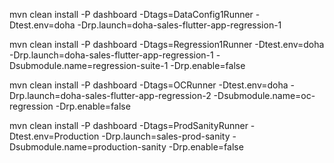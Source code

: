 mvn clean install -P dashboard -Dtags=DataConfig1Runner -Dtest.env=doha -Drp.launch=doha-sales-flutter-app-regression-1

mvn clean install -P dashboard -Dtags=Regression1Runner -Dtest.env=doha -Drp.launch=doha-sales-flutter-app-regression-1 -Dsubmodule.name=regression-suite-1 -Drp.enable=false

mvn clean install -P dashboard -Dtags=OCRunner -Dtest.env=doha -Drp.launch=doha-sales-flutter-app-regression-2 -Dsubmodule.name=oc-regression -Drp.enable=false

mvn clean install -P dashboard -Dtags=ProdSanityRunner -Dtest.env=Production -Drp.launch=sales-prod-sanity -Dsubmodule.name=production-sanity -Drp.enable=false
